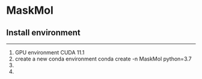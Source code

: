 # MaskMol

## Install environment

---

1. GPU environment
CUDA 11.1
2. create a new conda environment
conda create -n MaskMol python=3.7
3. 
4. 

